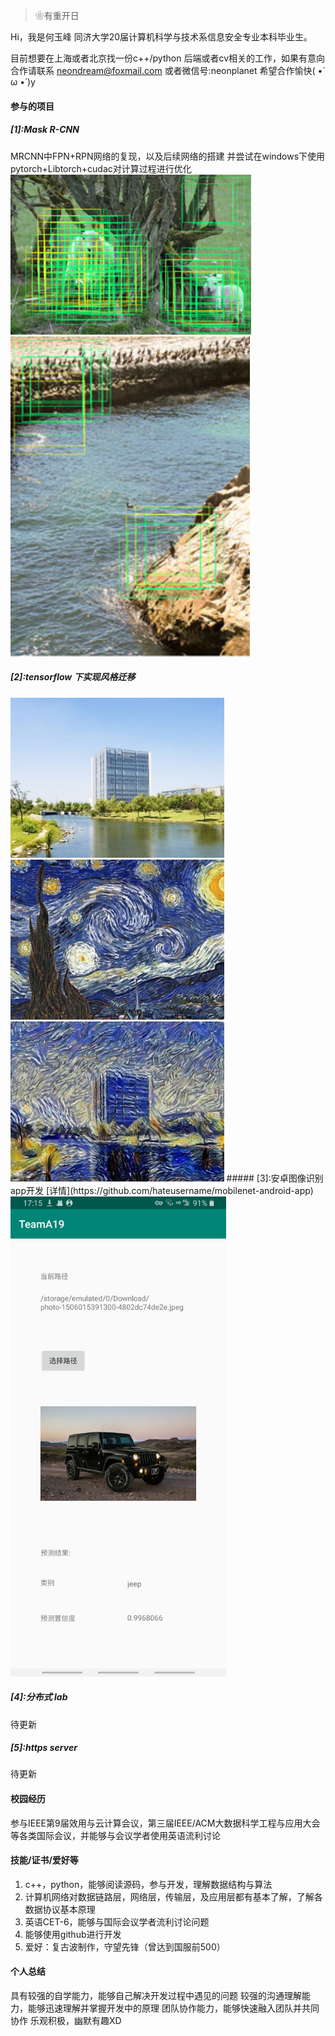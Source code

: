 > ❀有重开日

Hi，我是何玉峰
同济大学20届计算机科学与技术系信息安全专业本科毕业生。

目前想要在上海或者北京找一份c++/python 后端或者cv相关的工作，如果有意向合作请联系 neondream@foxmail.com 或者微信号:neonplanet
希望合作愉快( •̀ ω •́ )y

#### 参与的项目
##### [1]:Mask R-CNN
MRCNN中FPN+RPN网络的复现，以及后续网络的搭建
并尝试在windows下使用pytorch+Libtorch+cudac对计算过程进行优化
<img src="../../img/about/mrcnn-1.png" height="256" />
<img src="../../img/about/mrcnn-2.png" height="512" />
##### [2]:tensorflow 下实现风格迁移
<img src="../../img/about/trans-tj.jpg" height="256" />
<img src="../../img/about/trans-star.jpg" height="256" />
<img src="../../img/about/trans-fin.jpg" height="256" />
##### [3]:安卓图像识别app开发 [详情](https://github.com/hateusername/mobilenet-android-app)
<img src="../../img/about/jeep.jpg" height="768" />

##### [4]:分布式 lab
 待更新
##### [5]:https server
 待更新

#### 校园经历
参与IEEE第9届效用与云计算会议，第三届IEEE/ACM大数据科学工程与应用大会等各类国际会议，并能够与会议学者使用英语流利讨论

#### 技能/证书/爱好等
1. c++，python，能够阅读源码，参与开发，理解数据结构与算法
2. 计算机网络对数据链路层，网络层，传输层，及应用层都有基本了解，了解各数据协议基本原理
3. 英语CET-6，能够与国际会议学者流利讨论问题
4. 能够使用github进行开发
5. 爱好：复古波制作，守望先锋（曾达到国服前500）

####  个人总结
具有较强的自学能力，能够自己解决开发过程中遇见的问题
较强的沟通理解能力，能够迅速理解并掌握开发中的原理
团队协作能力，能够快速融入团队并共同协作
乐观积极，幽默有趣XD
